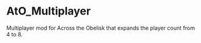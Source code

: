 # AtO_Multiplayer
Multiplayer mod for Across the Obelisk that expands the player count from 4 to 8.
